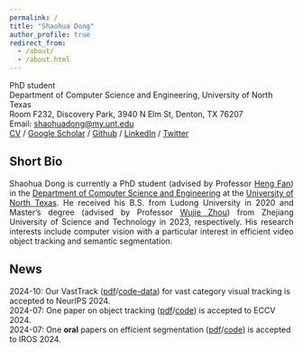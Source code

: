 ```yaml
---
permalink: /
title: "Shaohua Dong"
author_profile: true
redirect_from: 
  - /about/
  - /about.html
---
```

PhD student <br>
Department of Computer Science and Engineering, University of North Texas <br>
Room F232, Discovery Park, 3940 N Elm St, Denton, TX 76207<br>
Email: shaohuadong@my.unt.edu <br>
[CV](../assets/ShaohuaDong_CV.pdf) / [Google Scholar](https://scholar.google.com/citations?user=5iSEcFkAAAAJ&hl=en) / [Github](https://github.com/ShaohuaDong2021) / [LinkedIn](https://www.linkedin.com/in/shaohuadong/) / [Twitter](https://twitter.com/ShaohuaDong2021)

## Short Bio <br>
<p align="justify">
Shaohua Dong is currently a PhD student (advised by Professor <a href="https://hengfan2010.github.io/">Heng Fan</a>) in the <a href="https://engineering.unt.edu/cse/index.html">Department of Computer Science and Engineering</a> at the <a href="https://www.unt.edu/?gad_source=1&gclid=Cj0KCQjw99e4BhDiARIsAISE7P8fMOsV2Wb8kXSacews3JElUjevhkUVb04qeRYSXxu1Iw5NkQxo0_8aAqPOEALw_wcB">University of North Texas</a>. He received his B.S. from Ludong University in 2020 and Master’s degree (advised by Professor <a href="[https://hengfan2010.github.io](https://www.scholat.com/zhouwujie)/">Wujie Zhou</a>) from Zhejiang University of Science and Technology in 2023, respectively. His research interests include computer vision with a particular interest in efficient video object tracking and semantic segmentation.
</p>

## News <br>
2024-10: Our VastTrack ([pdf](https://arxiv.org/pdf/2403.03493)/[code-data](https://github.com/HengLan/VastTrack)) for vast category visual tracking is accepted to NeurIPS 2024. <br>
2024-07: One paper on object tracking ([pdf](https://arxiv.org/pdf/2403.05021)/[code](https://github.com/Nathan-Li123/SMOTer)) is accepted to ECCV 2024. <br>
2024-07: One **oral** papers on efficient segmentation ([pdf](https://arxiv.org/pdf/2312.00360/)/[code](https://github.com/ShaohuaDong2021/DPLNet)) is accepted to IROS 2024. <br>

